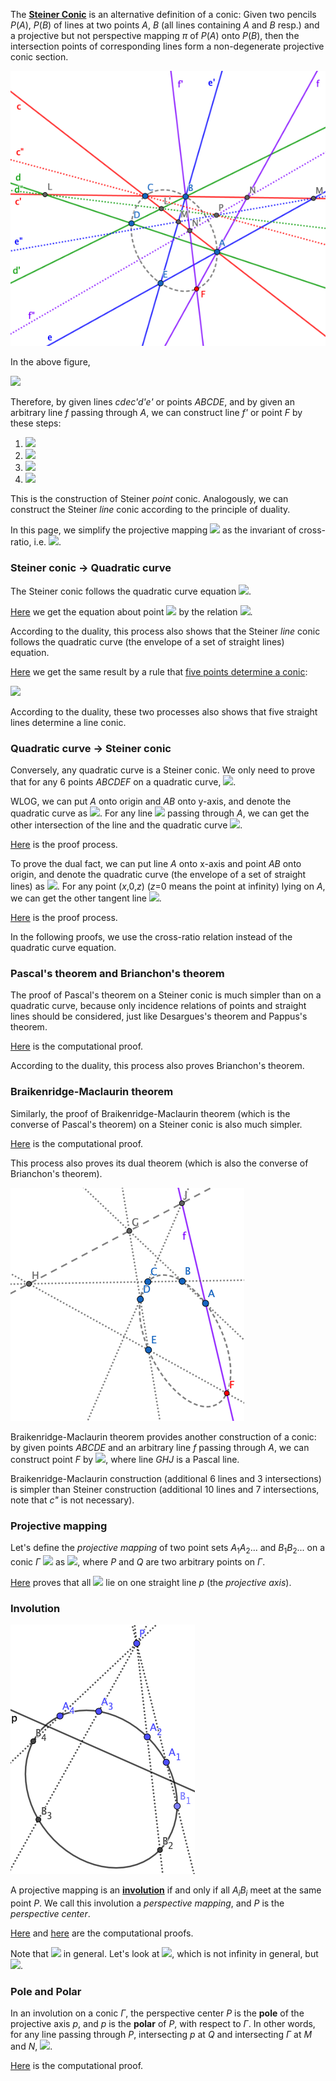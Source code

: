 The **[Steiner Conic](https://en.wikipedia.org/wiki/Steiner_conic)** is an alternative definition of a conic: Given two pencils *P*(*A*), *P*(*B*) of lines at two points *A*, *B* (all lines containing *A* and *B* resp.) and a projective but not perspective mapping *π* of *P*(*A*) onto *P*(*B*), then the intersection points of corresponding lines form a non-degenerate projective conic section.

<img src="diagrams/steiner-conic.png">

In the above figure,

<img src="https://latex.codecogs.com/gif.latex?(c,d,e,f)\frac{c'}{\overline\wedge}(c'',d'',e'',f'')\frac{c}{\overline\wedge}(c',d',e',f')">

Therefore, by given lines *cdec'd'e'* or points *ABCDE*, and by given an arbitrary line *f* passing through *A*, we can construct line *f'* or point *F* by these steps:

1. <img src="https://latex.codecogs.com/gif.latex?{L=BC{\cap}AD,L'=AC{\cap}BD,M=BC{\cap}AE,M'=AC{\cap}BE,N=f{\cap}BC}">
2. <img src="https://latex.codecogs.com/gif.latex?P=LL'{\cap}MM'">
3. <img src="https://latex.codecogs.com/gif.latex?N'=AC{\cap}NP">
4. <img src="https://latex.codecogs.com/gif.latex?F=f{\cap}BN'">

This is the construction of Steiner *point* conic. Analogously, we can construct the Steiner *line* conic according to the principle of duality.

In this page, we simplify the projective mapping <img src="https://latex.codecogs.com/gif.latex?(c,d,e,f)\frac{}\wedge(c',d',e',f')"> as the invariant of cross-ratio, i.e. <img src="https://latex.codecogs.com/gif.latex?(c,d;e,f)=(c',d';e',f')">.

### Steiner conic → Quadratic curve

The Steiner conic follows the quadratic curve equation <img src="https://latex.codecogs.com/gif.latex?Ax^2+Bxy+Cy^2+Dxz+Eyz+Fz^2=0">.

[Here](projective/steiner-conic-h1.py) we get the equation about point <img src="https://latex.codecogs.com/gif.latex?F(x,y,z)"> by the relation <img src="https://latex.codecogs.com/gif.latex?(AC,AD;AE,AF)=(BC,BD;BE,BF)">.

According to the duality, this process also shows that the Steiner *line* conic follows the quadratic curve (the envelope of a set of straight lines) equation.

[Here](projective/steiner-conic-h2.py) we get the same result by a rule that [five points determine a conic](https://en.wikipedia.org/wiki/Five_points_determine_a_conic):

<img src="https://latex.codecogs.com/gif.latex?\det\left[\begin{matrix}x^2&xy&y^2&xz&yz&z^2\\x_\text{A}^2&x_\text{A}y_\text{A}&y_\text{A}^2&x_\text{A}z_\text{A}&y_\text{A}z_\text{A}&z_\text{A}^2\\x_\text{B}^2&x_\text{B}y_\text{B}&y_\text{B}^2&x_\text{B}z_\text{B}&y_\text{B}z_\text{B}&z_\text{B}^2\\x_\text{C}^2&x_\text{C}y_\text{C}&y_\text{C}^2&x_\text{C}z_\text{C}&y_\text{C}z_\text{C}&z_\text{C}^2\\x_\text{D}^2&x_\text{D}y_\text{D}&y_\text{D}^2&x_\text{D}z_\text{D}&y_\text{D}z_\text{D}&z_\text{D}^2\\x_\text{E}^2&x_\text{E}y_\text{E}&y_\text{E}^2&x_\text{E}z_\text{E}&y_\text{E}z_\text{E}&z_\text{E}^2\end{matrix}\right]=0">

According to the duality, these two processes also shows that five straight lines determine a line conic.

### Quadratic curve → Steiner conic

Conversely, any quadratic curve is a Steiner conic. We only need to prove that for any 6 points *ABCDEF* on a quadratic curve, <img src="https://latex.codecogs.com/gif.latex?(AC,AD;AE,AF)=(BC,BD;BE,BF)">.

WLOG, we can put *A* onto origin and *AB* onto y-axis, and denote the quadratic curve as <img src="https://latex.codecogs.com/gif.latex?ax^2+bxy+cy^2+dxz+eyz=0">. For any line <img src="https://latex.codecogs.com/gif.latex?ux+vy=0"> passing through *A*, we can get the other intersection of the line and the quadratic curve <img src="https://latex.codecogs.com/gif.latex?P(v(eu-dv),u(dv-eu),av^2-buv+cu^2)">.

[Here](projective/steiner-conic-h3.py) is the proof process.

To prove the dual fact, we can put line *A* onto x-axis and point *AB* onto origin, and denote the quadratic curve (the envelope of a set of straight lines) as <img src="https://latex.codecogs.com/gif.latex?au^2+buv+duw+evw+fw^2=0">. For any point (*x*,0,*z*) (*z*=0 means the point at infinity) lying on *A*, we can get the other tangent line <img src="https://latex.codecogs.com/gif.latex?L[z(ex-bz),az^2-dxz+fx^2,x(bz-ex)]">.

[Here](projective/steiner-conic-h4.py) is the proof process.

In the following proofs, we use the cross-ratio relation instead of the quadratic curve equation.

### Pascal's theorem and Brianchon's theorem

The proof of Pascal's theorem on a Steiner conic is much simpler than on a quadratic curve, because only incidence relations of points and straight lines should be considered, just like Desargues's theorem and Pappus's theorem.

[Here](projective/pascal-brianchon-v.py) is the computational proof.

According to the duality, this process also proves Brianchon's theorem.

### Braikenridge-Maclaurin theorem

Similarly, the proof of Braikenridge-Maclaurin theorem (which is the converse of Pascal's theorem) on a Steiner conic is also much simpler.

[Here](projective/braikenridge-maclaurin-v.py) is the computational proof.

This process also proves its dual theorem (which is also the converse of Brianchon's theorem).

<img src="diagrams/braikenridge-maclaurin.png">

Braikenridge-Maclaurin theorem provides another construction of a conic: by given points *ABCDE* and an arbitrary line *f* passing through *A*, we can construct point *F* by <img src="https://latex.codecogs.com/gif.latex?G=AB{\cap}DE,J=CD{\cap}f,H=BC{\cap}GJ,F=f{\cap}EH">, where line *GHJ* is a Pascal line.

Braikenridge-Maclaurin construction (additional 6 lines and 3 intersections) is simpler than Steiner construction (additional 10 lines and 7 intersections, note that *c"* is not necessary).

### Projective mapping

Let's define the *projective mapping* of two point sets *A*<sub>1</sub>*A*<sub>2</sub>... and *B*<sub>1</sub>*B*<sub>2</sub>... on a conic *Γ* <img src="https://latex.codecogs.com/gif.latex?(A_1,A_2,\dots)\frac{}\wedge(B_1,B_2,\dots)"> as <img src="https://latex.codecogs.com/gif.latex?(PA_1,PA_2,\dots)\frac{}\wedge(QB_1,QB_2,\dots)">, where *P* and *Q* are two arbitrary points on *Γ*.

[Here](projective/conic-projective-axis-v.py) proves that all <img src="https://latex.codecogs.com/gif.latex?A_iB_j{\cap}A_jB_i"> lie on one straight line *p* (the *projective axis*).

### Involution

<img src="diagrams/conic-involution.png">

A projective mapping is an **[involution](https://en.wikipedia.org/wiki/Involution_(mathematics)#Projective_geometry)** if and only if all *A*<sub>*i*</sub>*B*<sub>*i*</sub> meet at the same point *P*. We call this involution a *perspective mapping*, and *P* is the *perspective center*.

[Here](projective/conic-involution-v1.py) and [here](projective/conic-involution-v2.py) are the computational proofs.

Note that <img src="https://latex.codecogs.com/gif.latex?(A_1,A_2;A_3,A_4)=(B_1,B_2;B_3,B_4)\neq(PA_1,PA_2;PA_3,PA_4)"> in general. Let's look at <img src="https://latex.codecogs.com/gif.latex?(A_1,A_2;A_3,B_1)=(B_1,B_2;B_3,A_1)">, which is not infinity in general, but <img src="https://latex.codecogs.com/gif.latex?(PA_1,PA_2;PA_3,PB_1)=\infty">.

### Pole and Polar

In an involution on a conic *Γ*, the perspective center *P* is the **pole** of the projective axis *p*, and *p* is the **polar** of *P*, with respect to *Γ*. In other words, for any line passing through *P*, intersecting *p* at *Q* and intersecting *Γ* at *M* and *N*, <img src="https://latex.codecogs.com/gif.latex?(P,Q;M,N)=-1">.

[Here](projective/conic-involution-v3.py) is the computational proof.